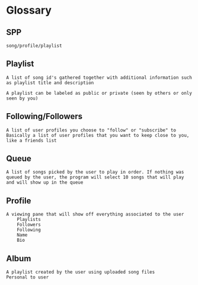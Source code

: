 # Glossary

## SPP 
    song/profile/playlist

## Playlist 
    A list of song id's gathered together with additional information such as playlist title and description

    A playlist can be labeled as public or private (seen by others or only seen by you)

## Following/Followers
    A list of user profiles you choose to "follow" or "subscribe" to
    Basically a list of user profiles that you want to keep close to you, like a friends list

## Queue 
    A list of songs picked by the user to play in order. If nothing was queued by the user, the program will select 10 songs that will play and will show up in the queue

## Profile
    A viewing pane that will show off everything associated to the user
        Playlists
        Followers
        Following
        Name
        Bio

## Album
    A playlist created by the user using uploaded song files
    Personal to user